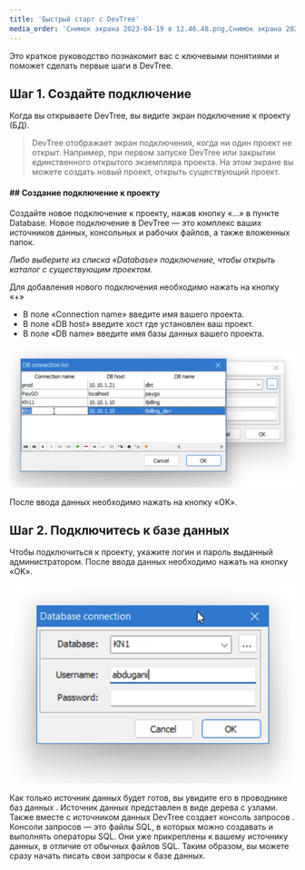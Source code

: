 ```yaml
---
title: 'Быстрый старт с DevTree'
media_order: 'Снимок экрана 2023-04-19 в 12.46.48.png,Снимок экрана 2023-04-19 в 12.47.16.png'
---
```


Это краткое руководство познакомит вас с ключевыми понятиями и поможет сделать первые шаги в DevTree.

## Шаг 1. Создайте подключение 

Когда вы открываете DevTree, вы видите экран подключение к проекту (БД).

> DevTree отображает экран подключения, когда ни один проект не открыт. Например, при первом запуске DevTree или закрытии единственного открытого экземпляра проекта. На этом экране вы можете создать новый проект, открыть существующий проект.


#### ## Создание подключение к проекту
Создайте новое подключение к проекту, нажав кнопку «...» в пункте Database. Новое подключение в DevTree — это комплекс ваших источников данных, консольных и рабочих файлов, а также вложенных папок.

_Либо выберите из списка «Database» подключение, чтобы открыть каталог с существующим проектом._

Для добавления нового подключения необходимо нажать на кнопку «+» 

* В поле «Connection name» введите имя вашего проекта.
* В поле «DB host» введите хост где установлен ваш проект.
* В поле «DB name» введите имя базы данных вашего проекта.

![%D0%A1%D0%BD%D0%B8%D0%BC%D0%BE%D0%BA%20%D1%8D%D0%BA%D1%80%D0%B0%D0%BD%D0%B0%202023-04-19%20%D0%B2%2012.47.16](%D0%A1%D0%BD%D0%B8%D0%BC%D0%BE%D0%BA%20%D1%8D%D0%BA%D1%80%D0%B0%D0%BD%D0%B0%202023-04-19%20%D0%B2%2012.47.16.png "%D0%A1%D0%BD%D0%B8%D0%BC%D0%BE%D0%BA%20%D1%8D%D0%BA%D1%80%D0%B0%D0%BD%D0%B0%202023-04-19%20%D0%B2%2012.47.16")

После ввода данных необходимо нажать на кнопку «OK».

## Шаг 2. Подключитесь к базе данных

Чтобы подключиться к проекту, укажите логин и пароль выданный администратором.  После ввода данных необходимо нажать на кнопку «OK».

![%D0%A1%D0%BD%D0%B8%D0%BC%D0%BE%D0%BA%20%D1%8D%D0%BA%D1%80%D0%B0%D0%BD%D0%B0%202023-04-19%20%D0%B2%2012.46.48](%D0%A1%D0%BD%D0%B8%D0%BC%D0%BE%D0%BA%20%D1%8D%D0%BA%D1%80%D0%B0%D0%BD%D0%B0%202023-04-19%20%D0%B2%2012.46.48.png "%D0%A1%D0%BD%D0%B8%D0%BC%D0%BE%D0%BA%20%D1%8D%D0%BA%D1%80%D0%B0%D0%BD%D0%B0%202023-04-19%20%D0%B2%2012.46.48")

Как только источник данных будет готов, вы увидите его в проводнике баз данных . Источник данных представлен в виде дерева с узлами. Также вместе с источником данных DevTree создает консоль запросов . Консоли запросов — это файлы SQL, в которых можно создавать и выполнять операторы SQL. Они уже прикреплены к вашему источнику данных, в отличие от обычных файлов SQL. Таким образом, вы можете сразу начать писать свои запросы к базе данных.

